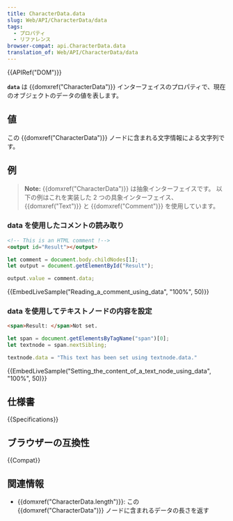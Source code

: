 ```yaml
---
title: CharacterData.data
slug: Web/API/CharacterData/data
tags:
  - プロパティ
  - リファレンス
browser-compat: api.CharacterData.data
translation_of: Web/API/CharacterData/data
---
```

{{APIRef("DOM")}}

**`data`** は {{domxref("CharacterData")}} インターフェイスのプロパティで、現在のオブジェクトのデータの値を表します。

## 値

この {{domxref("CharacterData")}} ノードに含まれる文字情報による文字列です。

## 例

> **Note:** {{domxref("CharacterData")}} は抽象インターフェイスです。
> 以下の例はこれを実装した 2 つの具象インターフェイス、 {{domxref("Text")}} と {{domxref("Comment")}} を使用しています。

### data を使用したコメントの読み取り

```html
<!-- This is an HTML comment !-->
<output id="Result"></output>
```

```js
let comment = document.body.childNodes[1];
let output = document.getElementById("Result");

output.value = comment.data;
```

{{EmbedLiveSample("Reading_a_comment_using_data", "100%", 50)}}

### data を使用してテキストノードの内容を設定

```html
<span>Result: </span>Not set.
```

```js
let span = document.getElementsByTagName("span")[0];
let textnode = span.nextSibling;

textnode.data = "This text has been set using textnode.data."
```

{{EmbedLiveSample("Setting_the_content_of_a_text_node_using_data", "100%", 50)}}

## 仕様書

{{Specifications}}

## ブラウザーの互換性

{{Compat}}

## 関連情報

- {{domxref("CharacterData.length")}}: この {{domxref("CharacterData")}} ノードに含まれるデータの長さを返す
